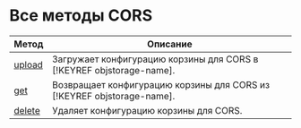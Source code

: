 # Все методы CORS

Метод | Описание
----- | -----
[upload](cors/upload.md) | Загружает конфигурацию корзины для CORS в [!KEYREF objstorage-name].
[get](cors/get.md) | Возвращает конфигурацию корзины для CORS из [!KEYREF objstorage-name].
[delete](cors/delete.md) | Удаляет конфигурацию корзины для CORS.
